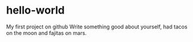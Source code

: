 # hello-world
My first project on github
Write something good about yourself, had tacos on the moon and fajitas on mars.
